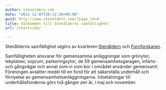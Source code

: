 ```yaml
---
author: stenaldern.com
date: "2011-12-07T20:22:26+00:00"
guid: http://www.stenaldern.com/?page_id=4
title: Välkommen till Stenålderns samfällighet!
url: /startsida/

---
```

Stenålderns samfällighet utgörs av kvarteren [Stenåldern](/?page_id=134 "Karta") och [Fornforskaren](/?page_id=134 "Karta").

Samfälligheten ansvarar för gemensamma anläggningar som grönytor, lekplatser, soprum, parkeringsytor, de 59 gemensamhetsgaragen, infarts- och gångvägar och annat som vi som bor i området använder gemensamt. Föreningen avsätter medel till en fond för att säkerställa underhåll och förnyelse av gemensamhetsanläggningarna. Inbetalningar till underhållsfonderna görs två gånger per år, i maj och november.
